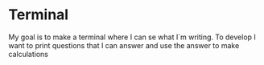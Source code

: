 # Terminal
My goal is to make a terminal where I can se what I´m writing.
To develop I want to print questions that I can answer and use the answer to make calculations
